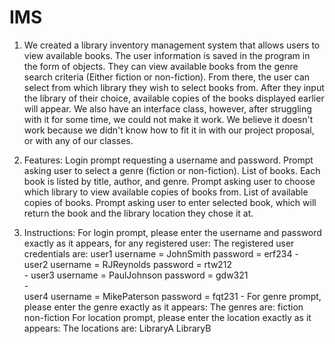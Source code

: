 # IMS


1. We created a library inventory management system that allows users to view available books. The user information is saved in the program in the form of objects. They can view available books from the genre search criteria (Either fiction or non-fiction). From there, the user can select from which library they wish to select books from. After they input the library of their choice, available copies of the books displayed earlier will appear. We also have an interface class, however, after struggling with it for some time, we could not make it work. We believe it doesn't work because we didn't know how to fit it in with our project proposal, or with any of our classes. 

2. Features:
	Login prompt requesting a username and password.
	Prompt asking user to select a genre (fiction or non-fiction).
	List of books. Each book is listed by title, author, and genre.
	Prompt asking user to choose which library to view available copies of books from.
	List of available copies of books.
	Prompt asking user to enter selected book, which will return the book and the library location they chose it at.
	
3. Instructions:
	For login prompt, please enter the username and password exactly as it appears, for any registered user:
		The registered user credentials are:
			user1 username = JohnSmith
					password = erf234
					-
			user2 username = RJReynolds
					password = rtw212		
					-
			user3 username = PaulJohnson
					password = gdw321		
					-	
			user4 username = MikePaterson
					password = fqt231
					-
	For genre prompt, please enter the genre exactly as it appears:
		The genres are:
			fiction
			non-fiction
	For location prompt, please enter the location exactly as it appears:
		The locations are:
			LibraryA
			LibraryB
